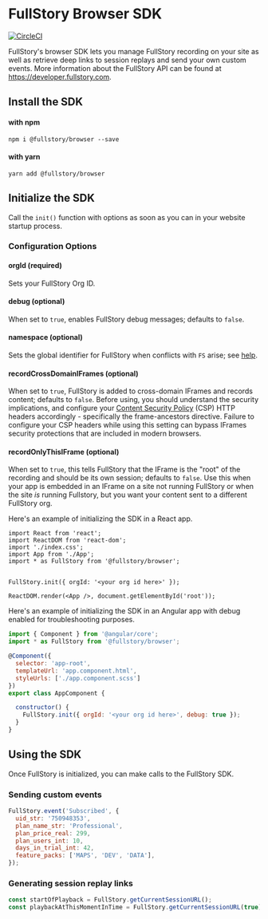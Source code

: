 # FullStory Browser SDK

[![CircleCI](https://circleci.com/gh/fullstorydev/fullstory-browser-sdk.svg?style=svg)](https://circleci.com/gh/fullstorydev/fullstory-browser-sdk)

FullStory's browser SDK lets you manage FullStory recording on your site as well as retrieve deep links to session replays and send your own custom events. More information about the FullStory API can be found at https://developer.fullstory.com.


## Install the SDK

#### with npm

```
npm i @fullstory/browser --save
```

#### with yarn
```
yarn add @fullstory/browser
```

## Initialize the SDK

Call the `init()` function with options as soon as you can in your website startup process.

### Configuration Options

#### orgId (required)
Sets your FullStory Org ID.

#### debug (optional)
When set to `true`, enables FullStory debug messages; defaults to `false`.

#### namespace (optional)
Sets the global identifier for FullStory when conflicts with `FS` arise; see [help](https://help.fullstory.com/hc/en-us/articles/360020624694-What-if-the-identifier-FS-is-used-by-another-script-on-my-site-).

#### recordCrossDomainIFrames (optional)
When set to `true`, FullStory is added to cross-domain IFrames and records content; defaults to `false`. Before using, you should understand the security implications, and configure your [Content Security Policy](https://www.html5rocks.com/en/tutorials/security/content-security-policy/) (CSP) HTTP headers accordingly - specifically the frame-ancestors directive. Failure to configure your CSP headers while using this setting can bypass IFrames security protections that are included in modern browsers.

#### recordOnlyThisIFrame (optional)
When set to `true`, this tells FullStory that the IFrame is the "root" of the recording and should be its own session; defaults to `false`. Use this when your app is embedded in an IFrame on a site not running FullStory or when the site *is* running Fullstory, but you want your content sent to a different FullStory org.

Here's an example of initializing the SDK in a React app.

```JSX
import React from 'react';
import ReactDOM from 'react-dom';
import './index.css';
import App from './App';
import * as FullStory from '@fullstory/browser';


FullStory.init({ orgId: '<your org id here>' });

ReactDOM.render(<App />, document.getElementById('root'));
```

Here's an example of initializing the SDK in an Angular app with debug enabled for troubleshooting purposes.

```javascript
import { Component } from '@angular/core';
import * as FullStory from '@fullstory/browser';

@Component({
  selector: 'app-root',
  templateUrl: 'app.component.html',
  styleUrls: ['./app.component.scss']
})
export class AppComponent {

  constructor() {
    FullStory.init({ orgId: '<your org id here>', debug: true });
  }
}
```

## Using the SDK

Once FullStory is initialized, you can make calls to the FullStory SDK.

### Sending custom events

```JavaScript
FullStory.event('Subscribed', {
  uid_str: '750948353',
  plan_name_str: 'Professional',
  plan_price_real: 299,
  plan_users_int: 10,
  days_in_trial_int: 42,
  feature_packs: ['MAPS', 'DEV', 'DATA'],
});
```

### Generating session replay links

```JavaScript
const startOfPlayback = FullStory.getCurrentSessionURL();
const playbackAtThisMomentInTime = FullStory.getCurrentSessionURL(true);
```